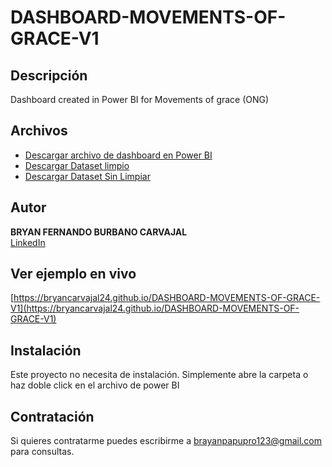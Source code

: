 # DASHBOARD-MOVEMENTS-OF-GRACE-V1


## Descripción
Dashboard created in Power BI for Movements of grace (ONG)

## Archivos
- [Descargar archivo de dashboard en Power BI](DASHBOARD%20MOVEMENTS%20GRACE_PROTOTIPO1.pbix)
- [Descargar Dataset limpio](Dataset%20Organizado.xlsx)
- [Descargar Dataset Sin Limpiar](Dataset%20Sin%20Limpiar.csv)


## Autor
**BRYAN FERNANDO BURBANO CARVAJAL**  
[LinkedIn](www.linkedin.com/in/bryanburbanocarvajal)  

## Ver ejemplo en vivo
[https://bryancarvajal24.github.io/DASHBOARD-MOVEMENTS-OF-GRACE-V1](https://bryancarvajal24.github.io/DASHBOARD-MOVEMENTS-OF-GRACE-V1)

## Instalación
Este proyecto no necesita de instalación. Simplemente abre la carpeta o haz doble click en el archivo de power BI

## Contratación
Si quieres contratarme puedes escribirme a brayanpapupro123@gmail.com para consultas.
